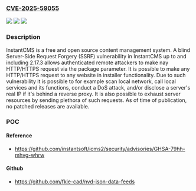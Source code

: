 ### [CVE-2025-59055](https://cve.mitre.org/cgi-bin/cvename.cgi?name=CVE-2025-59055)
![](https://img.shields.io/static/v1?label=Product&message=icms2&color=blue)
![](https://img.shields.io/static/v1?label=Version&message=%3C%3D%202.17.3%20&color=brightgreen)
![](https://img.shields.io/static/v1?label=Vulnerability&message=CWE-918%3A%20Server-Side%20Request%20Forgery%20(SSRF)&color=brightgreen)

### Description

InstantCMS is a free and open source content management system. A blind Server-Side Request Forgery (SSRF) vulnerability in InstantCMS up to and including 2.17.3 allows authenticated remote attackers to make nay HTTP/HTTPS request via the package parameter. It is possible to make any HTTP/HTTPS request to any website in installer functionality. Due to such vulnerability it is possible to for example scan local network, call local services and its functions, conduct a DoS attack, and/or disclose a server's real IP if it's behind a reverse proxy. It is also possible to exhaust server resources by sending plethora of such requests. As of time of publication, no patched releases are available.

### POC

#### Reference
- https://github.com/instantsoft/icms2/security/advisories/GHSA-79hh-mhvg-whrw

#### Github
- https://github.com/fkie-cad/nvd-json-data-feeds

